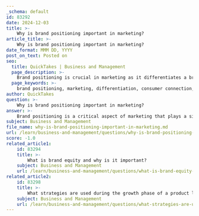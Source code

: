 ```yaml
---
_schema: default
id: 83292
date: 2024-12-03
title: >-
    Why is brand positioning important in marketing?
article_title: >-
    Why is brand positioning important in marketing?
date_format: MMM DD, YYYY
post_on_text: Posted on
seo:
  title: QuickTakes | Business and Management
  page_description: >-
    Brand positioning is crucial in marketing as it differentiates a brand, fosters consumer connections, aligns marketing strategies, justifies pricing, and promotes long-term growth and loyalty.
  page_keywords: >-
    brand positioning, marketing, differentiation, consumer connection, market strategy, pricing justification, brand equity, brand loyalty, business growth, competitive landscape
author: QuickTakes
question: >-
    Why is brand positioning important in marketing?
answer: >-
    Brand positioning is a critical aspect of marketing that plays a significant role in how a brand is perceived in the marketplace. Here are several reasons why brand positioning is important:\n\n1. **Differentiation**: Effective brand positioning allows businesses to distinguish themselves from competitors. In a crowded market, a unique brand position helps consumers identify and remember a brand, making it stand out among numerous options. This differentiation is essential for attracting and retaining customers.\n\n2. **Consumer Connection**: A well-defined brand position resonates with the target audience, creating an emotional connection. When consumers feel aligned with a brand's values and identity, they are more likely to develop loyalty and preference for that brand over others.\n\n3. **Market Strategy Alignment**: Brand positioning informs the overall marketing strategy, including pricing, messaging, and product development. It provides a framework for aligning all marketing efforts to ensure consistency and coherence across various channels and touchpoints.\n\n4. **Justification of Pricing**: A strong brand position can justify premium pricing. Consumers often associate well-positioned brands with higher quality and value, leading them to be willing to pay more for products or services that they perceive as superior.\n\n5. **Long-term Growth**: A clear and cohesive brand positioning strategy contributes to sustainable business growth. It helps in building brand equity over time, which can lead to increased market share and profitability.\n\n6. **Informed Decision-Making**: Understanding where a brand stands in the minds of consumers allows businesses to make informed decisions about adjustments to their positioning strategy. This adaptability is crucial in responding to market trends and consumer preferences.\n\n7. **Enhanced Brand Loyalty**: Consistent reinforcement of brand positioning through quality products, customer service, and marketing messages fosters long-term customer loyalty. When consumers have positive experiences that align with their expectations of the brand, they are more likely to return.\n\nIn summary, brand positioning is essential for establishing a unique identity in the market, connecting with consumers, guiding marketing strategies, justifying pricing, and fostering long-term growth and loyalty. A well-executed brand positioning strategy can significantly impact a brand's success and sustainability in a competitive landscape.
subject: Business and Management
file_name: why-is-brand-positioning-important-in-marketing.md
url: /learn/business-and-management/questions/why-is-brand-positioning-important-in-marketing
score: -1.0
related_article1:
    id: 83294
    title: >-
        What is brand equity and why is it important?
    subject: Business and Management
    url: /learn/business-and-management/questions/what-is-brand-equity-and-why-is-it-important
related_article2:
    id: 83298
    title: >-
        What strategies are used during the growth phase of a product life cycle?
    subject: Business and Management
    url: /learn/business-and-management/questions/what-strategies-are-used-during-the-growth-phase-of-a-product-life-cycle
---
```


&nbsp;